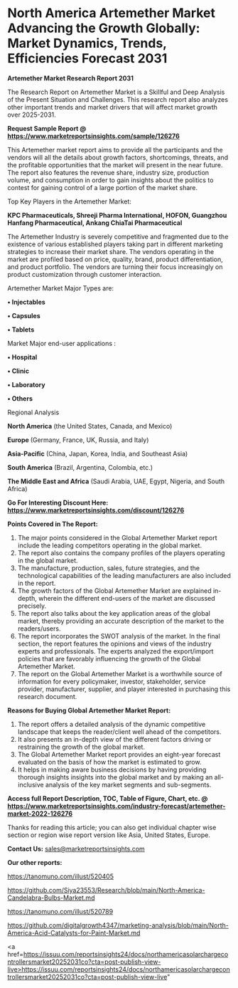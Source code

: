 # North America Artemether Market Advancing the Growth Globally: Market Dynamics, Trends, Efficiencies Forecast 2031

<strong>Artemether Market Research Report 2031</strong>

The Research Report on Artemether Market is a Skillful and Deep Analysis of the Present Situation and Challenges. This research report also analyzes other important trends and market drivers that will affect market growth over 2025-2031.

<strong>Request Sample Report @ <a href=https://www.marketreportsinsights.com/sample/126276>https://www.marketreportsinsights.com/sample/126276</a></strong>

This Artemether market report aims to provide all the participants and the vendors will all the details about growth factors, shortcomings, threats, and the profitable opportunities that the market will present in the near future. The report also features the revenue share, industry size, production volume, and consumption in order to gain insights about the politics to contest for gaining control of a large portion of the market share.

Top Key Players in the Artemether Market:

<strong>KPC Pharmaceuticals, Shreeji Pharma International, HOFON, Guangzhou Hanfang Pharmaceutical, Ankang ChiaTai Pharmaceutical</strong>

The Artemether Industry is severely competitive and fragmented due to the existence of various established players taking part in different marketing strategies to increase their market share. The vendors operating in the market are profiled based on price, quality, brand, product differentiation, and product portfolio. The vendors are turning their focus increasingly on product customization through customer interaction.

Artemether Market Major Types are:

<strong>• Injectables

• Capsules

• Tablets</strong>

Market Major end-user applications :

<strong>• Hospital

• Clinic

• Laboratory

• Others</strong>

Regional Analysis

</u><strong><b>North America</b></strong> (the United States, Canada, and Mexico)

<strong><b>Europe </b></strong>(Germany, France, UK, Russia, and Italy)

<strong><b>Asia-Pacific</b></strong> (China, Japan, Korea, India, and Southeast Asia)

<strong><b>South America</b></strong> (Brazil, Argentina, Colombia, etc.)

<strong><b>The Middle East and Africa</b></strong> (Saudi Arabia, UAE, Egypt, Nigeria, and South Africa)

<strong>Go For Interesting Discount Here: <a href=https://www.marketreportsinsights.com/discount/126276>https://www.marketreportsinsights.com/discount/126276</a></strong>

<strong>Points Covered in The Report:</strong>
<ol>
  <li>The major points considered in the Global Artemether Market report include the leading competitors operating in the global market.</li>
  <li>The report also contains the company profiles of the players operating in the global market.</li>
  <li>The manufacture, production, sales, future strategies, and the technological capabilities of the leading manufacturers are also included in the report.</li>
  <li>The growth factors of the Global Artemether Market are explained in-depth, wherein the different end-users of the market are discussed precisely.</li>
  <li>The report also talks about the key application areas of the global market, thereby providing an accurate description of the market to the readers/users.</li>
  <li>The report incorporates the SWOT analysis of the market. In the final section, the report features the opinions and views of the industry experts and professionals. The experts analyzed the export/import policies that are favorably influencing the growth of the Global Artemether Market.</li>
  <li>The report on the Global Artemether Market is a worthwhile source of information for every policymaker, investor, stakeholder, service provider, manufacturer, supplier, and player interested in purchasing this research document.</li>
</ol>
<strong>Reasons for Buying Global Artemether Market Report:</strong>

<ol>
  <li>The report offers a detailed analysis of the dynamic competitive landscape that keeps the reader/client well ahead of the competitors.</li>
  <li>It also presents an in-depth view of the different factors driving or restraining the growth of the global market.</li>
  <li>The Global Artemether Market report provides an eight-year forecast evaluated on the basis of how the market is estimated to grow.</li>
  <li>It helps in making aware business decisions by having providing thorough insights insights into the global market and by making an all-inclusive analysis of the key market segments and sub-segments.</li>
</ol>
<strong>Access full Report Description, TOC, Table of Figure, Chart, etc. @ <a href=https://www.marketreportsinsights.com/industry-forecast/artemether-market-2022-126276>https://www.marketreportsinsights.com/industry-forecast/artemether-market-2022-126276</a></strong>


Thanks for reading this article; you can also get individual chapter wise section or region wise report version like Asia, United States, Europe.

<strong>Contact Us:</strong>
sales@marketreportsinsights.com

<strong>Our other reports:</strong>

<a href=https://tanomuno.com/illust/520405>https://tanomuno.com/illust/520405</a>

<a href=https://github.com/Siya23553/Research/blob/main/North-America-Candelabra-Bulbs-Market.md>https://github.com/Siya23553/Research/blob/main/North-America-Candelabra-Bulbs-Market.md</a>

<a href=https://tanomuno.com/illust/520789>https://tanomuno.com/illust/520789</a>

<a href=https://github.com/digitalgrowth4347/marketing-analysis/blob/main/North-America-Acid-Catalysts-for-Paint-Market.md>https://github.com/digitalgrowth4347/marketing-analysis/blob/main/North-America-Acid-Catalysts-for-Paint-Market.md</a>

<a href=https://issuu.com/reportsinsights24/docs/northamericasolarchargecontrollersmarket20252031co?cta=post-publish-view-live>https://issuu.com/reportsinsights24/docs/northamericasolarchargecontrollersmarket20252031co?cta=post-publish-view-live</a>"
